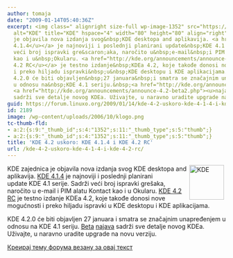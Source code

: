 ```yaml
---
author: tomaja
date: "2009-01-14T05:40:36Z"
excerpt: <img class=" alignright size-full wp-image-1352" src="https://linuxo.org/wp-content/uploads/2006/10/klogo.png"
  alt="KDE" title="KDE" hspace="4" width="80" height="80" align="right" />KDE zajednica
  je objavila nova izdanja svog&nbsp;KDE desktopa and aplikavija. <a href="http://kde.org/announcements/announce-4.1.4.php"><u>KDE
  4.1.4</u></a> je najnoviji i poslednji planirani update&nbsp;KDE 4.1 serije. Sadrži
  veći broj ispravki gre&scaron;aka, naročito u&nbsp;e-mail&nbsp;i PIM alatu&nbsp;Kontact
  kao i u&nbsp;Okularu. <a href="http://kde.org/announcements/announce-4.2-rc.php"><u>KDE
  4.2 RC</u></a> je testno izdanje&nbsp;KDEa 4.2, koje takođe donosi nove mogućnosti
  i preko hiljadu ispravki&nbsp;u&nbsp;KDE desktopu i KDE aplikacijama. <br /><p>KDE
  4.2.0 će biti objavljen&nbsp;27 januara&nbsp;i smatra se značajnim unapređenjem
  u odnosu na&nbsp;KDE 4.1 seriju.&nbsp;<a href="http://kde.org/announcements/announce-4.2-beta1.php"><u>Beta</u></a>
  <a href="http://kde.org/announcements/announce-4.2-beta2.php"><u>najava</u></a>
  sadrži sve detalje novog KDEa. Uživajte, u naravno uradite upgrade na novu verziju.</p>
guid: https://forum.linuxo.org/2009/01/14/kde-4-2-uskoro-kde-4-1-4-i-kde-4-2-rc/
id: 2189
image: /wp-content/uploads/2006/10/klogo.png
tc-thumb-fld:
- a:2:{s:9:"_thumb_id";s:4:"1352";s:11:"_thumb_type";s:5:"thumb";}
- a:2:{s:9:"_thumb_id";s:4:"1352";s:11:"_thumb_type";s:5:"thumb";}
title: 'KDE 4.2 uskoro: KDE 4.1.4 i KDE 4.2 RC'
url: /kde-4-2-uskoro-kde-4-1-4-i-kde-4-2-rc/
---
```

<img class=" alignright size-full wp-image-1352" src="https://linuxo.org/wp-content/uploads/2006/10/klogo.png" alt="KDE" title="KDE" hspace="4" width="80" height="80" align="right" />KDE zajednica je objavila nova izdanja svog&nbsp;KDE desktopa and aplikavija. [<u>KDE 4.1.4</u>](http://kde.org/announcements/announce-4.1.4.php) je najnoviji i poslednji planirani update&nbsp;KDE 4.1 serije. Sadrži veći broj ispravki gre&scaron;aka, naročito u&nbsp;e-mail&nbsp;i PIM alatu&nbsp;Kontact kao i u&nbsp;Okularu. [<u>KDE 4.2 RC</u>](http://kde.org/announcements/announce-4.2-rc.php) je testno izdanje&nbsp;KDEa 4.2, koje takođe donosi nove mogućnosti i preko hiljadu ispravki&nbsp;u&nbsp;KDE desktopu i KDE aplikacijama. 

KDE 4.2.0 će biti objavljen&nbsp;27 januara&nbsp;i smatra se značajnim unapređenjem u odnosu na&nbsp;KDE 4.1 seriju.&nbsp;[<u>Beta</u>](http://kde.org/announcements/announce-4.2-beta1.php) [<u>najava</u>](http://kde.org/announcements/announce-4.2-beta2.php) sadrži sve detalje novog KDEa. Uživajte, u naravno uradite upgrade na novu verziju.

<!--break-->

[Креирај тему форума везану за овај текст](https://linuxo.org/nova-tema-na-forumu/?se_pid=2189)